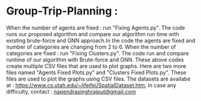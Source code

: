 # Group-Trip-Planning :
When the number of agents are fixed : run "Fixing Agents.py". The code runs our proposed algorithm and compare our algorithm run time with existing brute-force and GNN approach.In the code the agents are fixed and number of categories are changing from 2 to 6.
When the number of categories are fixed : run "Fixing Clusters.py". The code run and compare runtime of our algorithm with Brute-force and GNN.
These above codes create multiple CSV files that are used to plot graphs.
Here are two more files named "Agents Fixed Plots.py" and "Clusters Fixed Plots.py". These files are used to plot the graphs using CSV files.
The datasets are availabe at : https://www.cs.utah.edu/~lifeifei/SpatialDataset.htm, 
In case any difficulty, contact : napendrasinghrajput@gmail.com
